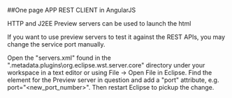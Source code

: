 ##One page APP REST CLIENT in AngularJS

HTTP and J2EE Preview servers can be used to launch the html 

If you want to use preview servers to test it against the REST APIs, you may change the service port manually. 

Open the "servers.xml" found in the ".metadata\.plugins\org.eclipse.wst.server.core" directory 
under your workspace in a text editor or using File -> Open File in 
Eclipse. Find the <Server> element for the Preview server in question 
and add a "port" attribute, e.g. port="<new_port_number>". Then restart 
Eclipse to pickup the change.